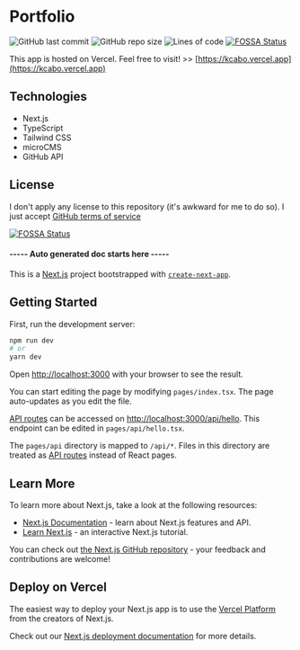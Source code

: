 # Portfolio

![GitHub last commit](https://img.shields.io/github/last-commit/kcabo/Portfolio?logo=Github)
![GitHub repo size](https://img.shields.io/github/repo-size/kcabo/Portfolio?logo=Github)
![Lines of code](https://tokei.rs/b1/github/kcabo/Portfolio?category=code)
[![FOSSA Status](https://app.fossa.com/api/projects/git%2Bgithub.com%2Fkcabo%2FPortfolio.svg?type=shield)](https://app.fossa.com/projects/git%2Bgithub.com%2Fkcabo%2FPortfolio?ref=badge_shield)

This app is hosted on Vercel. Feel free to visit! >> [https://kcabo.vercel.app](https://kcabo.vercel.app)

## Technologies

- Next.js
- TypeScript
- Tailwind CSS
- microCMS
- GitHub API

## License

I don't apply any license to this repository (it's awkward for me to do so). I just accept [GitHub terms of service](https://docs.github.com/en/github/site-policy/github-terms-of-service#5-license-grant-to-other-users)


[![FOSSA Status](https://app.fossa.com/api/projects/git%2Bgithub.com%2Fkcabo%2FPortfolio.svg?type=large)](https://app.fossa.com/projects/git%2Bgithub.com%2Fkcabo%2FPortfolio?ref=badge_large)

#### ----- Auto generated doc starts here -----

This is a [Next.js](https://nextjs.org/) project bootstrapped with [`create-next-app`](https://github.com/vercel/next.js/tree/canary/packages/create-next-app).

## Getting Started

First, run the development server:

```bash
npm run dev
# or
yarn dev
```

Open [http://localhost:3000](http://localhost:3000) with your browser to see the result.

You can start editing the page by modifying `pages/index.tsx`. The page auto-updates as you edit the file.

[API routes](https://nextjs.org/docs/api-routes/introduction) can be accessed on [http://localhost:3000/api/hello](http://localhost:3000/api/hello). This endpoint can be edited in `pages/api/hello.tsx`.

The `pages/api` directory is mapped to `/api/*`. Files in this directory are treated as [API routes](https://nextjs.org/docs/api-routes/introduction) instead of React pages.

## Learn More

To learn more about Next.js, take a look at the following resources:

- [Next.js Documentation](https://nextjs.org/docs) - learn about Next.js features and API.
- [Learn Next.js](https://nextjs.org/learn) - an interactive Next.js tutorial.

You can check out [the Next.js GitHub repository](https://github.com/vercel/next.js/) - your feedback and contributions are welcome!

## Deploy on Vercel

The easiest way to deploy your Next.js app is to use the [Vercel Platform](https://vercel.com/new?utm_medium=default-template&filter=next.js&utm_source=create-next-app&utm_campaign=create-next-app-readme) from the creators of Next.js.

Check out our [Next.js deployment documentation](https://nextjs.org/docs/deployment) for more details.